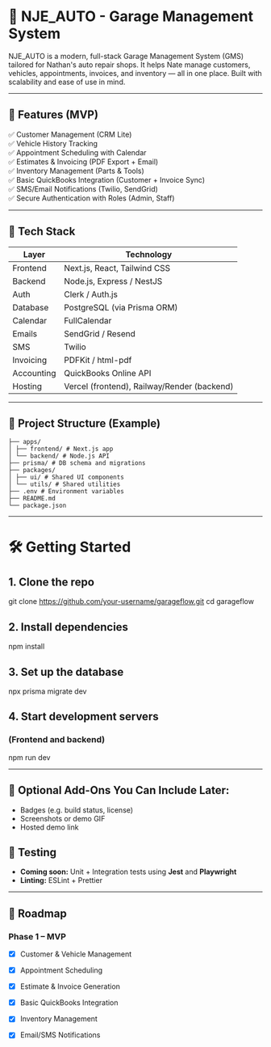 # 🚗 NJE_AUTO - Garage Management System

NJE_AUTO is a modern, full-stack Garage Management System (GMS) tailored for Nathan's auto repair shops. It helps Nate manage customers, vehicles, appointments, invoices, and inventory — all in one place. Built with scalability and ease of use in mind.

---

## 🔧 Features (MVP)

✅ Customer Management (CRM Lite)  
✅ Vehicle History Tracking  
✅ Appointment Scheduling with Calendar  
✅ Estimates & Invoicing (PDF Export + Email)  
✅ Inventory Management (Parts & Tools)  
✅ Basic QuickBooks Integration (Customer + Invoice Sync)  
✅ SMS/Email Notifications (Twilio, SendGrid)  
✅ Secure Authentication with Roles (Admin, Staff)

---

## 🧱 Tech Stack

| Layer       | Technology                         |
|------------|-------------------------------------|
| Frontend   | Next.js, React, Tailwind CSS        |
| Backend    | Node.js, Express / NestJS           |
| Auth       | Clerk / Auth.js                     |
| Database   | PostgreSQL (via Prisma ORM)         |
| Calendar   | FullCalendar                        |
| Emails     | SendGrid / Resend                   |
| SMS        | Twilio                              |
| Invoicing  | PDFKit / html-pdf                   |
| Accounting | QuickBooks Online API               |
| Hosting    | Vercel (frontend), Railway/Render (backend) |

---

## 📂 Project Structure (Example)
```NJE_AUTO/
├── apps/
│ ├── frontend/ # Next.js app
│ └── backend/ # Node.js API
├── prisma/ # DB schema and migrations
├── packages/
│ ├── ui/ # Shared UI components
│ └── utils/ # Shared utilities
├── .env # Environment variables
├── README.md
└── package.json
```


---

<!-- ## ⚙️ Environment Variables

You'll need to configure the following in your `.env` file:

```env
# QuickBooks API
QB_CLIENT_ID=
QB_CLIENT_SECRET=
QB_REDIRECT_URI=
QB_ENVIRONMENT=sandbox

# Twilio
TWILIO_ACCOUNT_SID=
TWILIO_AUTH_TOKEN=
TWILIO_PHONE_NUMBER=

# SendGrid
SENDGRID_API_KEY=

# Database
DATABASE_URL=postgresql://USER:PASSWORD@HOST:PORT/DATABASE

# Auth (Clerk or Auth.js)
NEXT_PUBLIC_CLERK_FRONTEND_API=
CLERK_API_KEY=

``` -->

# 🛠️ Getting Started

## 1. Clone the repo
git clone https://github.com/your-username/garageflow.git
cd garageflow

## 2. Install dependencies
npm install

## 3. Set up the database
npx prisma migrate dev

## 4. Start development servers
### (Frontend and backend)
npm run dev



---

## 🔧 Optional Add-Ons You Can Include Later:
- Badges (e.g. build status, license)
- Screenshots or demo GIF
- Hosted demo link

## 🧪 Testing

- **Coming soon:** Unit + Integration tests using **Jest** and **Playwright**
- **Linting:** ESLint + Prettier

---

## 📅 Roadmap

### Phase 1 – MVP
- [x] Customer & Vehicle Management  
- [x] Appointment Scheduling  
- [x] Estimate & Invoice Generation  
- [x] Basic QuickBooks Integration  
- [x] Inventory Management  
- [x] Email/SMS Notifications  

